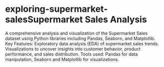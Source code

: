 # exploring-supermarket-salesSupermarket Sales Analysis
A comprehensive analysis and visualization of the Supermarket Sales dataset using Python libraries including Pandas, Seaborn, and Matplotlib.
Key Features:
Exploratory data analysis (EDA) of supermarket sales trends.
Visualizations to uncover insights into customer behavior, product performance, and sales distribution.
Tools used: Pandas for data manipulation, Seaborn and Matplotlib for visualizations.
